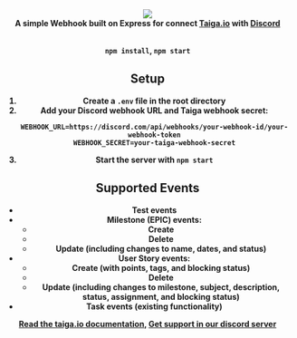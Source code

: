 <div align="center">
  <img src="https://cdn.discordapp.com/attachments/596130529129005056/596406037859401738/favicon.png"><br>
  <b>A simple Webhook built on Express for connect <a href="https://taiga.io/">Taiga.io</a> with <a href="https://discordapp.com/">Discord</a><b>
  <br><br>

  `npm install`, `npm start`

  ## Setup
  1. Create a `.env` file in the root directory
  2. Add your Discord webhook URL and Taiga webhook secret:
     ```
     WEBHOOK_URL=https://discord.com/api/webhooks/your-webhook-id/your-webhook-token
     WEBHOOK_SECRET=your-taiga-webhook-secret
     ```
  3. Start the server with `npm start`

  ## Supported Events
  - Test events
  - Milestone (EPIC) events:
    - Create
    - Delete
    - Update (including changes to name, dates, and status)
  - User Story events:
    - Create (with points, tags, and blocking status)
    - Delete
    - Update (including changes to milestone, subject, description, status, assignment, and blocking status)
  - Task events (existing functionality)

  <a href="http://taigaio.github.io/taiga-doc/dist/webhooks.html">Read the taiga.io documentation,</a>
  <a href="http://discord.gg/7vx3S4H">Get support in our discord server</a>
</div>
